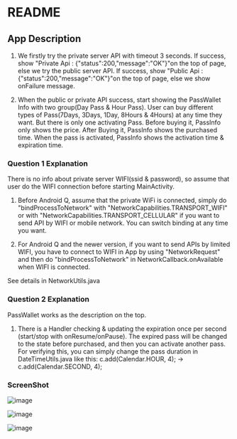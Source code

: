 # README

## App Description

1. We firstly try the private server API with timeout 3 seconds. If success, show "Private Api : {"status":200,"message":"OK"}"on the top of page, else we try the public server API. If success, show "Public Api : {"status":200,"message":"OK"}"on the top of page, else we show onFailure message.

2. When the public or private API success, start showing the PassWallet Info with two group(Day Pass & Hour Pass). User can buy different types of Pass(7Days, 3Days, 1Day, 8Hours & 4Hours) at any time they want. But there is only one activating Pass. Before buying it, PassInfo only shows the price. After Buying it, PassInfo shows the purchased time. When the pass is activated, PassInfo shows the activation time & expiration time.


### Question 1 Explanation

There is no info about private server WIFI(ssid & password), so assume that user do the WIFI connection before starting MainActivity.

1. Before Android Q, assume that the private WiFi is connected,
simply do "bindProcessToNetwork" with "NetworkCapabilities.TRANSPORT_WIFI"
or with "NetworkCapabilities.TRANSPORT_CELLULAR" if you want to send API by WIFI or mobile network. You can switch binding at any time you want.

2. For Android Q and the newer version, if you want to send APIs by limited WIFI, you have to connect to WIFI in App by using "NetworkRequest" and then do "bindProcessToNetwork" in NetworkCallback.onAvailable when WIFI is connected.

See details in NetworkUtils.java

### Question 2 Explanation

PassWallet works as the description on the top.

1. There is a Handler checking & updating the expiration once per second (start/stop with  onResume/onPause). The expired pass will be changed to the state before purchased, and then you can activate another pass.
For verifying this, you can simply change the pass duration in DateTimeUtils.java like this:
c.add(Calendar.HOUR, 4);  -> c.add(Calendar.SECOND, 4);


### ScreenShot

![image](https://github.com/MakotoRex/OnlineTest/blob/master/connecting.jpg?raw=false)

![image](https://github.com/MakotoRex/OnlineTest/blob/master/public_server.jpg?raw=false)

![image](https://github.com/MakotoRex/OnlineTest/blob/master/wallet.jpg?raw=true)
